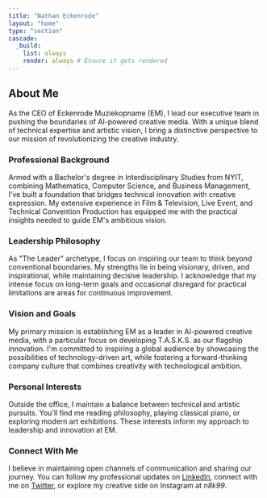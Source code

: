```yaml
---
title: "Nathan Eckenrode"
layout: "home"
type: "section"
cascade:
  _build:
    list: always
    render: always # Ensure it gets rendered
---
```


## About Me

As the CEO of Eckenrode Muziekopname (EM), I lead our executive team in pushing the boundaries of AI-powered creative media. With a unique blend of technical expertise and artistic vision, I bring a distinctive perspective to our mission of revolutionizing the creative industry.

### Professional Background

Armed with a Bachelor's degree in Interdisciplinary Studies from NYIT, combining Mathematics, Computer Science, and Business Management, I've built a foundation that bridges technical innovation with creative expression. My extensive experience in Film & Television, Live Event, and Technical Convention Production has equipped me with the practical insights needed to guide EM's ambitious vision.

### Leadership Philosophy

As "The Leader" archetype, I focus on inspiring our team to think beyond conventional boundaries. My strengths lie in being visionary, driven, and inspirational, while maintaining decisive leadership. I acknowledge that my intense focus on long-term goals and occasional disregard for practical limitations are areas for continuous improvement.

### Vision and Goals

My primary mission is establishing EM as a leader in AI-powered creative media, with a particular focus on developing T.A.S.K.S. as our flagship innovation. I'm committed to inspiring a global audience by showcasing the possibilities of technology-driven art, while fostering a forward-thinking company culture that combines creativity with technological ambition.

### Personal Interests

Outside the office, I maintain a balance between technical and artistic pursuits. You'll find me reading philosophy, playing classical piano, or exploring modern art exhibitions. These interests inform my approach to leadership and innovation at EM.

### Connect With Me

I believe in maintaining open channels of communication and sharing our journey. You can follow my professional updates on [LinkedIn](https://www.linkedin.com/in/nathaneckenrode/), connect with me on [Twitter](https://x.com/n8k99), or explore my creative side on Instagram at *n8k99*.